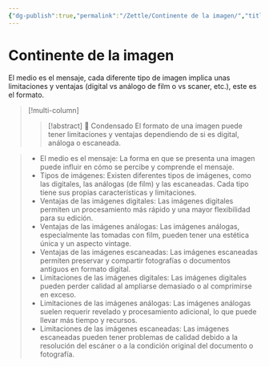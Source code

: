 ```yaml
---
{"dg-publish":true,"permalink":"/Zettle/Continente de la imagen/","title":"Continente de la imagen","tags":["Idea",""],"created":"2023-04-24T16:35:07.998-05:00","updated":"2023-09-08T19:36:16.947-05:00"}
---
```



# Continente de la imagen
El medio es el mensaje, cada diferente tipo de imagen implica unas limitaciones y ventajas (digital vs análogo de film o vs scaner, etc.), este es el formato.
> [!multi-column]
> > [!abstract] 📖 Condensado
> El formato de una imagen puede tener limitaciones y ventajas dependiendo de si es digital, análoga o escaneada.

> * El medio es el mensaje: La forma en que se presenta una imagen puede influir en cómo se percibe y comprende el mensaje.
> * Tipos de imágenes: Existen diferentes tipos de imágenes, como las digitales, las análogas (de film) y las escaneadas. Cada tipo tiene sus propias características y limitaciones.
> * Ventajas de las imágenes digitales: Las imágenes digitales permiten un procesamiento más rápido y una mayor flexibilidad para su edición.
> * Ventajas de las imágenes análogas: Las imágenes análogas, especialmente las tomadas con film, pueden tener una estética única y un aspecto vintage.
> * Ventajas de las imágenes escaneadas: Las imágenes escaneadas permiten preservar y compartir fotografías o documentos antiguos en formato digital.
> * Limitaciones de las imágenes digitales: Las imágenes digitales pueden perder calidad al ampliarse demasiado o al comprimirse en exceso.
> * Limitaciones de las imágenes análogas: Las imágenes análogas suelen requerir revelado y procesamiento adicional, lo que puede llevar más tiempo y recursos.
> * Limitaciones de las imágenes escaneadas: Las imágenes escaneadas pueden tener problemas de calidad debido a la resolución del escáner o a la condición original del documento o fotografía.

